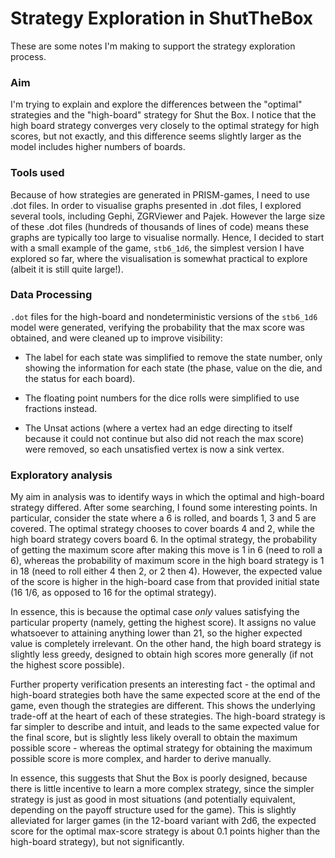 # Strategy Exploration in ShutTheBox

These are some notes I'm making to support the strategy exploration process.

### Aim

I'm trying to explain and explore the differences between the "optimal" strategies and the "high-board" strategy for Shut the Box. I notice that the high board strategy converges very closely to the optimal strategy for high scores, but not exactly, and this difference seems slightly larger as the model includes higher numbers of boards.

### Tools used

Because of how strategies are generated in PRISM-games, I need to use .dot files. In order to visualise graphs presented in .dot files, I explored several tools, including Gephi, ZGRViewer and Pajek. However the large size of these .dot files (hundreds of thousands of lines of code) means these graphs are typically too large to visualise normally. Hence, I decided to start with a small example of the game, `stb6_1d6`, the simplest version I have explored so far, where the visualisation is somewhat practical to explore (albeit it is still quite large!).

### Data Processing

`.dot` files for the high-board and nondeterministic versions of the `stb6_1d6` model were generated, verifying the probability that the max score was obtained, and were cleaned up to improve visibility:

* The label for each state was simplified to remove the state number, only showing the information for each state (the phase, value on the die, and the status for each board).

* The floating point numbers for the dice rolls were simplified to use fractions instead.

* The Unsat actions (where a vertex had an edge directing to itself because it could not continue but also did not reach the max score) were removed, so each unsatisfied vertex is now a sink vertex.

### Exploratory analysis

My aim in analysis was to identify ways in which the optimal and high-board strategy differed. After some searching, I found some interesting points. In particular, consider the state where a 6 is rolled, and boards 1, 3 and 5 are covered. The optimal strategy chooses to cover boards 4 and 2, while the high board strategy covers board 6. In the optimal strategy, the probability of getting the maximum score after making this move is 1 in 6 (need to roll a 6), whereas the probability of maximum score in the high board strategy is 1 in 18 (need to roll either 4 then 2, or 2 then 4). However, the expected value of the score is higher in the high-board case from that provided initial state (16 1/6, as opposed to 16 for the optimal strategy).

In essence, this is because the optimal case _only_ values satisfying the particular property (namely, getting the highest score). It assigns no value whatsoever to attaining anything lower than 21, so the higher expected value is completely irrelevant. On the other hand, the high board strategy is slightly less greedy, designed to obtain high scores more generally (if not the highest score possible).

Further property verification presents an interesting fact - the optimal and high-board strategies both have the same expected score at the end of the game, even though the strategies are different. This shows the underlying trade-off at the heart of each of these strategies. The high-board strategy is far simpler to describe and intuit, and leads to the same expected value for the final score, but is slightly less likely overall to obtain the maximum possible score - whereas the optimal strategy for obtaining the maximum possible score is more complex, and harder to derive manually.

In essence, this suggests that Shut the Box is poorly designed, because there is little incentive to learn a more complex strategy, since the simpler strategy is just as good in most situations (and potentially equivalent, depending on the payoff structure used for the game). This is slightly alleviated for larger games (in the 12-board variant with 2d6, the expected score for the optimal max-score strategy is about 0.1 points higher than the high-board strategy), but not significantly.